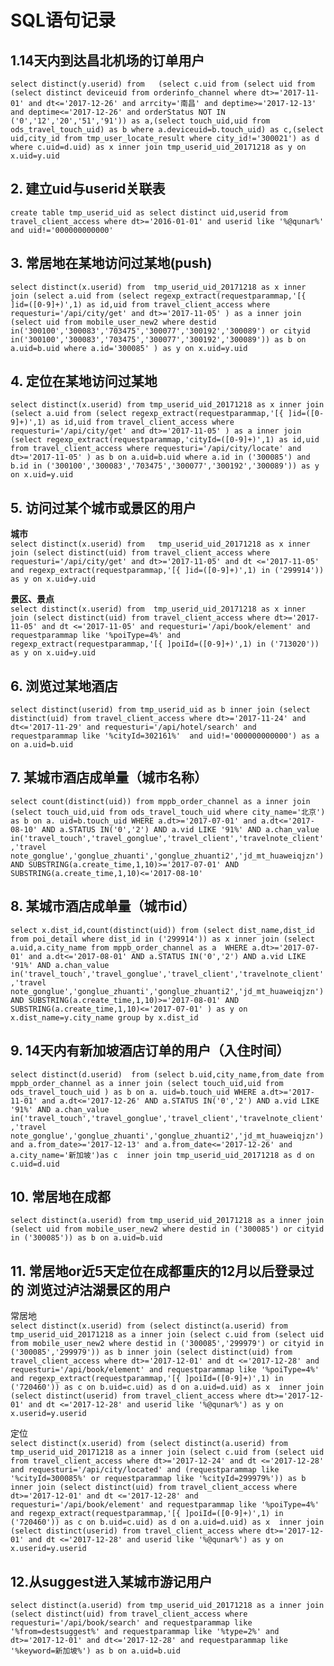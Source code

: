 # SQL语句记录

## 1.14天内到达昌北机场的订单用户

`
select distinct(y.userid) from 
  (select c.uid from (select uid from (select distinct deviceuid from orderinfo_channel where dt>='2017-11-01' and dt<='2017-12-26' and arrcity='南昌' and deptime>='2017-12-13' and deptime<='2017-12-26' and orderStatus NOT IN ('0','12','20','51','91')) as a,(select touch_uid,uid from ods_travel_touch_uid) as b where a.deviceuid=b.touch_uid) as c,(select uid,city_id from tmp_user_locate_result where city_id!='300021') as d where c.uid=d.uid) as x inner join tmp_userid_uid_20171218 as y on x.uid=y.uid
`

## 2. 建立uid与userid关联表

`
create table tmp_userid_uid as select distinct uid,userid from travel_client_access where dt>='2016-01-01' and userid like '%@qunar%' and uid!='000000000000'
`

## 3. 常居地在某地访问过某地(push)

`
select distinct(x.userid) from  tmp_userid_uid_20171218 as x inner join (select a.uid from (select regexp_extract(requestparammap,'[{ ]id=([0-9]+)',1) as id,uid from travel_client_access where requesturi='/api/city/get' and dt>='2017-11-05' ) as a inner join (select uid from mobile_user_new2 where destid in('300100','300083','703475','300077','300192','300089') or cityid in('300100','300083','703475','300077','300192','300089')) as b on a.uid=b.uid where a.id='300085' ) as y on x.uid=y.uid
`


## 4. 定位在某地访问过某地

`
select distinct(x.userid) from tmp_userid_uid_20171218 as x inner join (select a.uid from (select regexp_extract(requestparammap,'[{ ]id=([0-9]+)',1) as id,uid from travel_client_access where requesturi='/api/city/get' and dt>='2017-11-05' ) as a inner join (select regexp_extract(requestparammap,'cityId=([0-9]+)',1) as id,uid from travel_client_access where requesturi='/api/city/locate' and dt>='2017-11-05' ) as b on a.uid=b.uid where a.id in ('300085') and b.id in ('300100','300083','703475','300077','300192','300089')) as y on x.uid=y.uid
`

## 5. 访问过某个城市或景区的用户
**城市**   
`
select distinct(x.userid) from   tmp_userid_uid_20171218 as x inner join
  (select distinct(uid) from travel_client_access where requesturi='/api/city/get' and dt>='2017-11-05' and dt <='2017-11-05' and
  regexp_extract(requestparammap,'[{ ]id=([0-9]+)',1) in ('299914')) as y
 on x.uid=y.uid
`  

**景区、景点**    
`
 select distinct(x.userid) from  tmp_userid_uid_20171218 as x inner join
   (select distinct(uid) from travel_client_access where dt>='2017-11-05' and dt <='2017-11-05' and requesturi='/api/book/element' and requestparammap like '%poiType=4%' and regexp_extract(requestparammap,'[{ ]poiId=([0-9]+)',1) in ('713020')) as y
  on x.uid=y.uid
 `
## 6. 浏览过某地酒店
`
select distinct(userid) from tmp_userid_uid as b inner join (select distinct(uid) from travel_client_access where dt>='2017-11-24' and dt<='2017-11-29' and requesturi='/api/hotel/search' and requestparammap like '%cityId=302161%'  and uid!='000000000000') as a on a.uid=b.uid
`

## 7. 某城市酒店成单量（城市名称）

`
select count(distinct(uid)) from mppb_order_channel as a inner join (select touch_uid,uid from ods_travel_touch_uid where city_name='北京') as b on a. uid=b.touch_uid WHERE a.dt>='2017-07-01' and a.dt<='2017-08-10' AND a.STATUS IN('0','2') AND a.vid LIKE '91%' AND a.chan_value in('travel_touch','travel_gonglue','travel_client','travelnote_client','travel note_gonglue','gonglue_zhuanti','gonglue_zhuanti2','jd_mt_huaweiqjzn') AND SUBSTRING(a.create_time,1,10)>='2017-07-01' AND SUBSTRING(a.create_time,1,10)<='2017-08-10'
`

## 8. 某城市酒店成单量（城市id）

`
select x.dist_id,count(distinct(uid)) from (select dist_name,dist_id from poi_detail where dist_id in ('299914')) as x
inner join
(select a.uid,a.city_name from mppb_order_channel as a  WHERE a.dt>='2017-07-01' and a.dt<='2017-08-01' AND a.STATUS IN('0','2') AND a.vid LIKE '91%' AND a.chan_value in('travel_touch','travel_gonglue','travel_client','travelnote_client','travel note_gonglue','gonglue_zhuanti','gonglue_zhuanti2','jd_mt_huaweiqjzn') AND SUBSTRING(a.create_time,1,10)>='2017-08-01' AND SUBSTRING(a.create_time,1,10)<='2017-07-01' ) as y
on x.dist_name=y.city_name group by x.dist_id
`
## 9. 14天内有新加坡酒店订单的用户（入住时间）
`
select distinct(d.userid)  from (select b.uid,city_name,from_date from mppb_order_channel as a inner join (select touch_uid,uid from ods_travel_touch_uid ) as b on a. uid=b.touch_uid WHERE a.dt>='2017-11-01' and a.dt<='2017-12-26' AND a.STATUS IN('0','2') AND a.vid LIKE '91%' AND a.chan_value in('travel_touch','travel_gonglue','travel_client','travelnote_client','travel note_gonglue','gonglue_zhuanti','gonglue_zhuanti2','jd_mt_huaweiqjzn') and a.from_date>='2017-12-13' and a.from_date<='2017-12-26' and a.city_name='新加坡')as c  inner join tmp_userid_uid_20171218 as d on c.uid=d.uid
`
## 10. 常居地在成都
`
select distinct(a.userid) from tmp_userid_uid_20171218 as a inner join (select uid from mobile_user_new2 where destid in ('300085') or cityid in ('300085')) as b on a.uid=b.uid
`
## 11. 常居地or近5天定位在成都重庆的12月以后登录过的 浏览过泸沽湖景区的用户

常居地  
`
select distinct(x.userid) from (select distinct(a.userid) from tmp_userid_uid_20171218 as a inner join (select c.uid from (select uid from mobile_user_new2 where destid in ('300085','299979') or cityid in ('300085','299979')) as b inner join (select distinct(uid) from travel_client_access where dt>='2017-12-01' and dt <='2017-12-28' and requesturi='/api/book/element' and requestparammap like '%poiType=4%' and regexp_extract(requestparammap,'[{ ]poiId=([0-9]+)',1) in ('720460')) as c on b.uid=c.uid) as d on a.uid=d.uid) as x  inner join (select distinct(userid) from travel_client_access where dt>='2017-12-01' and dt <='2017-12-28' and userid like '%@qunar%') as y on x.userid=y.userid
`
  
定位  
`
select distinct(x.userid) from (select distinct(a.userid) from tmp_userid_uid_20171218 as a inner join (select c.uid from (select uid from travel_client_access where dt>='2017-12-24' and dt <='2017-12-28' and requesturi='/api/city/located' and (requestparammap like '%cityId=300085%' or requestparammap like '%cityId=299979%')) as b inner join (select distinct(uid) from travel_client_access where dt>='2017-12-01' and dt <='2017-12-28' and requesturi='/api/book/element' and requestparammap like '%poiType=4%' and regexp_extract(requestparammap,'[{ ]poiId=([0-9]+)',1) in ('720460')) as c on b.uid=c.uid) as d on a.uid=d.uid) as x  inner join (select distinct(userid) from travel_client_access where dt>='2017-12-01' and dt <='2017-12-28' and userid like '%@qunar%') as y on x.userid=y.userid
`
## 12.从suggest进入某城市游记用户
`
select distinct(a.userid) from tmp_userid_uid_20171218 as a inner join (select distinct(uid) from travel_client_access where requesturi='/api/book/search' and requestparammap like '%from=destsuggest%' and requestparammap like '%type=2%' and dt>='2017-12-01' and dt<='2017-12-28' and requestparammap like '%keyword=新加坡%') as b on a.uid=b.uid
`
